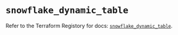 # `snowflake_dynamic_table`

Refer to the Terraform Registory for docs: [`snowflake_dynamic_table`](https://registry.terraform.io/providers/snowflake-labs/snowflake/0.77.0/docs/resources/dynamic_table).
